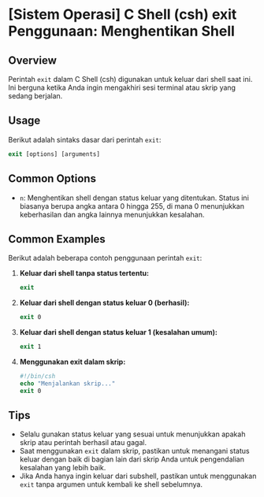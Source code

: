 # [Sistem Operasi] C Shell (csh) exit Penggunaan: Menghentikan Shell

## Overview
Perintah `exit` dalam C Shell (csh) digunakan untuk keluar dari shell saat ini. Ini berguna ketika Anda ingin mengakhiri sesi terminal atau skrip yang sedang berjalan.

## Usage
Berikut adalah sintaks dasar dari perintah `exit`:

```csh
exit [options] [arguments]
```

## Common Options
- `n`: Menghentikan shell dengan status keluar yang ditentukan. Status ini biasanya berupa angka antara 0 hingga 255, di mana 0 menunjukkan keberhasilan dan angka lainnya menunjukkan kesalahan.

## Common Examples
Berikut adalah beberapa contoh penggunaan perintah `exit`:

1. **Keluar dari shell tanpa status tertentu:**
   ```csh
   exit
   ```

2. **Keluar dari shell dengan status keluar 0 (berhasil):**
   ```csh
   exit 0
   ```

3. **Keluar dari shell dengan status keluar 1 (kesalahan umum):**
   ```csh
   exit 1
   ```

4. **Menggunakan exit dalam skrip:**
   ```csh
   #!/bin/csh
   echo "Menjalankan skrip..."
   exit 0
   ```

## Tips
- Selalu gunakan status keluar yang sesuai untuk menunjukkan apakah skrip atau perintah berhasil atau gagal.
- Saat menggunakan `exit` dalam skrip, pastikan untuk menangani status keluar dengan baik di bagian lain dari skrip Anda untuk pengendalian kesalahan yang lebih baik.
- Jika Anda hanya ingin keluar dari subshell, pastikan untuk menggunakan `exit` tanpa argumen untuk kembali ke shell sebelumnya.